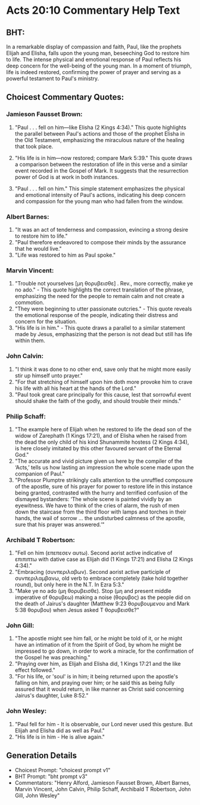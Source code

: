 # Acts 20:10 Commentary Help Text

## BHT:
In a remarkable display of compassion and faith, Paul, like the prophets Elijah and Elisha, falls upon the young man, beseeching God to restore him to life. The intense physical and emotional response of Paul reflects his deep concern for the well-being of the young man. In a moment of triumph, life is indeed restored, confirming the power of prayer and serving as a powerful testament to Paul's ministry.

## Choicest Commentary Quotes:
### Jamieson Fausset Brown:
1. "Paul . . . fell on him—like Elisha (2 Kings 4:34)." This quote highlights the parallel between Paul's actions and those of the prophet Elisha in the Old Testament, emphasizing the miraculous nature of the healing that took place.

2. "His life is in him—now restored; compare Mark 5:39." This quote draws a comparison between the restoration of life in this verse and a similar event recorded in the Gospel of Mark. It suggests that the resurrection power of God is at work in both instances.

3. "Paul . . . fell on him." This simple statement emphasizes the physical and emotional intensity of Paul's actions, indicating his deep concern and compassion for the young man who had fallen from the window.

### Albert Barnes:
1. "It was an act of tenderness and compassion, evincing a strong desire to restore him to life."
2. "Paul therefore endeavored to compose their minds by the assurance that he would live."
3. "Life was restored to him as Paul spoke."

### Marvin Vincent:
1. "Trouble not yourselves [μη θορυβεισθε] . Rev., more correctly, make ye no ado." - This quote highlights the correct translation of the phrase, emphasizing the need for the people to remain calm and not create a commotion.
2. "They were beginning to utter passionate outcries." - This quote reveals the emotional response of the people, indicating their distress and concern for the situation.
3. "His life is in him." - This quote draws a parallel to a similar statement made by Jesus, emphasizing that the person is not dead but still has life within them.

### John Calvin:
1. "I think it was done to no other end, save only that he might more easily stir up himself unto prayer."
2. "For that stretching of himself upon him doth more provoke him to crave his life with all his heart at the hands of the Lord."
3. "Paul took great care principally for this cause, lest that sorrowful event should shake the faith of the godly, and should trouble their minds."

### Philip Schaff:
1. "The example here of Elijah when he restored to life the dead son of the widow of Zarephath (1 Kings 17:21), and of Elisha when he raised from the dead the only child of his kind Shunammite hostess (2 Kings 4:34), is here closely imitated by this other favoured servant of the Eternal God."
2. "The accurate and vivid picture given us here by the compiler of the ‘Acts,’ tells us how lasting an impression the whole scene made upon the companion of Paul."
3. "Professor Plumptre strikingly calls attention to the unruffled composure of the apostle, sure of his prayer for power to restore life in this instance being granted, contrasted with the hurry and terrified confusion of the dismayed bystanders: ‘The whole scene is painted vividly by an eyewitness. We have to think of the cries of alarm, the rush of men down the staircase from the third floor with lamps and torches in their hands, the wail of sorrow ... the undisturbed calmness of the apostle, sure that his prayer was answered.’"

### Archibald T Robertson:
1. "Fell on him (επεπεσεν αυτω). Second aorist active indicative of επιπιπτω with dative case as Elijah did (1 Kings 17:21) and Elisha (2 Kings 4:34)." 
2. "Embracing (συνπεριλαβων). Second aorist active participle of συνπεριλαμβανω, old verb to embrace completely (take hold together round), but only here in the N.T. In Ezra 5:3."
3. "Make ye no ado (μη θορυβεισθε). Stop (μη and present middle imperative of θορυβεω) making a noise (θορυβος) as the people did on the death of Jairus's daughter (Matthew 9:23 θορυβουμενου and Mark 5:38 θορυβου) when Jesus asked Τ θορυβεισθε?"

### John Gill:
1. "The apostle might see him fall, or he might be told of it, or he might have an intimation of it from the Spirit of God, by whom he might be impressed to go down, in order to work a miracle, for the confirmation of the Gospel he was preaching."
2. "Praying over him, as Elijah and Elisha did, 1 Kings 17:21 and the like effect followed."
3. "For his life, or 'soul' is in him; it being returned upon the apostle's falling on him, and praying over him; or he said this as being fully assured that it would return, in like manner as Christ said concerning Jairus's daughter, Luke 8:52."

### John Wesley:
1. "Paul fell for him - It is observable, our Lord never used this gesture. But Elijah and Elisha did as well as Paul." 
2. "His life is in him - He is alive again."


## Generation Details
- Choicest Prompt: "choicest prompt v1"
- BHT Prompt: "bht prompt v3"
- Commentators: "Henry Alford, Jamieson Fausset Brown, Albert Barnes, Marvin Vincent, John Calvin, Philip Schaff, Archibald T Robertson, John Gill, John Wesley"
